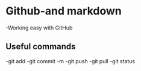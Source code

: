 # Github-and markdown

-Working easy with GitHub

## Useful commands

-git add
-git commit -m
-git push
-git pull
-git status
